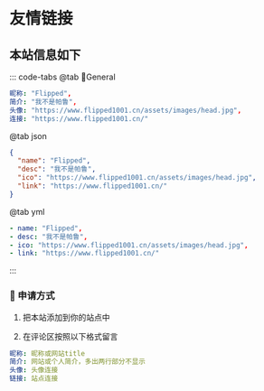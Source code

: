 <script setup lang="ts">
import MyCoverLink from "@MyCoverLink";
</script>

# 友情链接

<MyCoverLink type="friend"/>

## 本站信息如下

::: code-tabs
@tab 🌴General

```yml
昵称: "Flipped",
简介: "我不是帕鲁",
头像: "https://www.flipped1001.cn/assets/images/head.jpg",
连接: "https://www.flipped1001.cn/"
```

@tab json

```json
{
  "name": "Flipped",
  "desc": "我不是帕鲁",
  "ico": "https://www.flipped1001.cn/assets/images/head.jpg",
  "link": "https://www.flipped1001.cn/"
}
```
@tab yml

```yml
- name: "Flipped",
- desc: "我不是帕鲁",
- ico: "https://www.flipped1001.cn/assets/images/head.jpg",
- link: "https://www.flipped1001.cn/"
```

:::

### :lollipop: 申请方式

1. 把本站添加到你的站点中

2. 在评论区按照以下格式留言

```yml
昵称: 昵称或网站title
简介: 网站或个人简介，多出两行部分不显示
头像: 头像连接
链接: 站点连接
```
